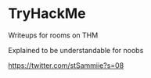 # TryHackMe

Writeups for rooms on THM

Explained to be understandable for noobs


https://twitter.com/stSammiie?s=08
